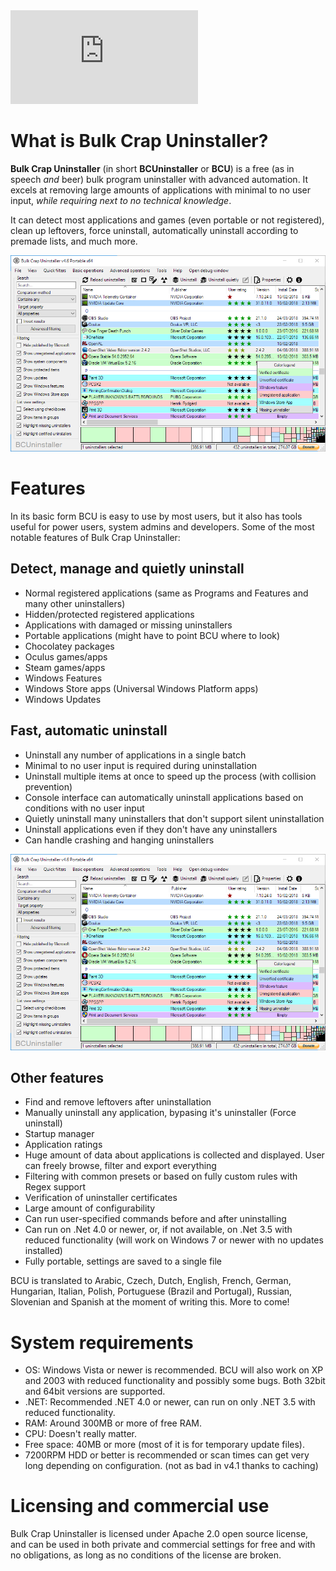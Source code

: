 <div class="container">
<iframe src="https://www.youtube-nocookie.com/embed/8v7r_jQl28Y?rel=0" 
frameborder="0" allow="encrypted-media" allowfullscreen class="video"></iframe>
</div>

# What is Bulk Crap Uninstaller? 
**Bulk Crap Uninstaller** (in short **BCUninstaller** or **BCU**) is a free (as in speech *and* beer) bulk program uninstaller with advanced automation. It excels at removing large amounts of applications with minimal to no user input, _while requiring next to no technical knowledge_.

It can detect most applications and games (even portable or not registered), clean up leftovers, force uninstall, automatically uninstall according to premade lists, and much more.


![Main window preview](assets/1.png)

# Features
In its basic form BCU is easy to use by most users, but it also has tools useful for power users, system admins and developers. Some of the most notable features of Bulk Crap Uninstaller:

## Detect, manage and quietly uninstall
* Normal registered applications (same as Programs and Features and many other uninstallers)
* Hidden/protected registered applications
* Applications with damaged or missing uninstallers
* Portable applications (might have to point BCU where to look)
* Chocolatey packages
* Oculus games/apps
* Steam games/apps
* Windows Features
* Windows Store apps (Universal Windows Platform apps)
* Windows Updates

## Fast, automatic uninstall
* Uninstall any number of applications in a single batch
* Minimal to no user input is required during uninstallation
* Uninstall multiple items at once to speed up the process (with collision prevention)
* Console interface can automatically uninstall applications based on conditions with no user input
* Quietly uninstall many uninstallers that don't support silent uninstallation
* Uninstall applications even if they don't have any uninstallers
* Can handle crashing and hanging uninstallers

![Startup manager preview](assets/1.png)

## Other features
* Find and remove leftovers after uninstallation
* Manually uninstall any application, bypasing it's uninstaller (Force uninstall)
* Startup manager
* Application ratings
* Huge amount of data about applications is collected and displayed. User can freely browse, filter and export everything
* Filtering with common presets or based on fully custom rules with Regex support
* Verification of uninstaller certificates
* Large amount of configurability
* Can run user-specified commands before and after uninstalling
* Can run on .Net 4.0 or newer, or, if not available, on .Net 3.5 with reduced functionality (will work on Windows 7 or newer with no updates installed)
* Fully portable, settings are saved to a single file

BCU is translated to Arabic, Czech, Dutch, English, French, German, Hungarian, Italian, Polish, Portuguese (Brazil and Portugal), Russian, Slovenian and Spanish at the moment of writing this. More to come!

# System requirements
* OS: Windows Vista or newer is recommended. BCU will also work on XP and 2003 with reduced functionality and possibly some bugs. Both 32bit and 64bit versions are supported.
* .NET: Recommended .NET 4.0 or newer, can run on only .NET 3.5 with reduced functionality.
* RAM: Around 300MB or more of free RAM.
* CPU: Doesn't really matter.
* Free space: 40MB or more (most of it is for temporary update files).
* 7200RPM HDD or better is recommended or scan times can get very long depending on configuration. (not as bad in v4.1 thanks to caching)

# Licensing and commercial use
Bulk Crap Uninstaller is licensed under Apache 2.0 open source license, and can be used in both private and commercial settings for free and with no obligations, as long as no conditions of the license are broken.